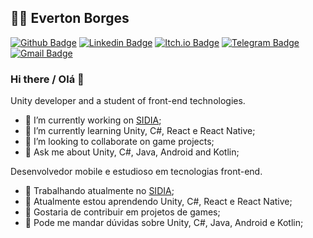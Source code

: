 ## :man_technologist: Everton Borges

[![Github Badge](https://img.shields.io/badge/-Github-000?style=flat-square&logo=Github&logoColor=white&link=https://github.com/EvertonBorges)](https://github.com/EvertonBorges)
[![Linkedin Badge](https://img.shields.io/badge/-LinkedIn-blue?style=flat-square&logo=Linkedin&logoColor=white&link=https://www.linkedin.com/in/everton-soares-borges/)](https://www.linkedin.com/in/everton-soares-borges/)
[![Itch.io Badge](https://img.shields.io/badge/-itch.io-orange?style=flat-square&logo=itch.io&logoColor=white&link=https://www.linkedin.com/in/everton-soares-borges/)](https://evertonborges.itch.io/)
[![Telegram Badge](https://img.shields.io/badge/-Telegram-1ca0f1?style=flat-square&labelColor=1ca0f1&logo=telegram&logoColor=white&link=https://t.me/EvertonBorges)](https://t.me/EvertonBorges)
[![Gmail Badge](https://img.shields.io/badge/-Gmail-c14438?style=flat-square&logo=Gmail&logoColor=white&link=mailto:evertonsoaresborges@gmail.com)](mailto:evertonsoaresborges@gmail.com)

### Hi there / Olá 👋

Unity developer and a student of front-end technologies.

- 🔭 I’m currently working on [SIDIA](https://www.sidia.com/);
- 🌱 I’m currently learning Unity, C#, React e React Native;
- 👯 I’m looking to collaborate on game projects;
- 💬 Ask me about Unity, C#, Java, Android and Kotlin;

Desenvolvedor mobile e estudioso em tecnologias front-end.

- 🔭 Trabalhando atualmente no [SIDIA](https://www.sidia.com/);
- 🌱 Atualmente estou aprendendo Unity, C#, React e React Native;
- 👯 Gostaria de contribuir em projetos de games;
- 💬 Pode me mandar dúvidas sobre Unity, C#, Java, Android e Kotlin;
